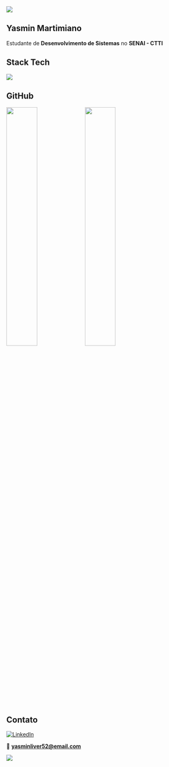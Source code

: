 <img src="https://readme-typing-svg.herokuapp.com?font=Fira+Code&size=28&duration=3000&pause=1000&color=ADD8E6&center=false&vCenter=true&width=900&lines=System.out.println(%22Bem+vindo!%22);" />

## Yasmin Martimiano

Estudante de **Desenvolvimento de Sistemas** no **SENAI - CTTI**

## Stack Tech

<img src="https://skillicons.dev/icons?i=java,spring,mysql,html,css,js,figma,react&theme=dark" />

## GitHub

<img src="https://streak-stats.demolab.com?user=yasminmartimiano&theme=tokyonight&background=000000&ring=ADD8E6&fire=ADD8E6&currStreakLabel=ADD8E6" width="40%" />
<img src="https://github-readme-stats.vercel.app/api?username=yasminmartimiano&show_icons=true&theme=tokyonight&bg_color=000000&title_color=ADD8E6&icon_color=ADD8E6&text_color=FFFFFF" width="40%" />

## Contato

[![LinkedIn](https://img.shields.io/badge/-LinkedIn-ADD8E6?style=flat-square&logo=linkedin&logoColor=000000)](https://www.linkedin.com/in/yasmin-martimiano-a82b6324b)

📧 **yasminliver52@email.com**

<img src="https://capsule-render.vercel.app/api?type=waving&color=ADD8E6&height=120&section=footer&background=000000" />

